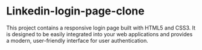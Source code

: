 # Linkedin-login-page-clone
This project contains a responsive login page built with HTML5 and CSS3. It is designed to be easily integrated into your web applications and provides a modern, user-friendly interface for user authentication.
